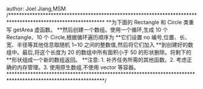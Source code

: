 

author: Joel Jiang,MSM
/************************************************************************************************************
**为下面的 Rectangle 和 Circle 类重写 getArea 虚函数。
**然后创建一个数组。使用一个循环,生成 10 个 Rectangle、10 个 Circle,根据循环遍历顺序为
**它们设置 no 编号,位置、长、宽、半径等其他信息取随机 1~10 之间的整数值,然后将它们加入
**到创建好的数组中。最后,将这个长度为 20 的数组中所有面积小于 50 的形状删除。将剩下的
**形状组成一个新的数组返回。
**注意: 1. 补齐任务所需的其他函数。2. 考虑正确的内存管理。3. 使用原生数组,不使用 vector 等容器。
************************************************************************************************************/
